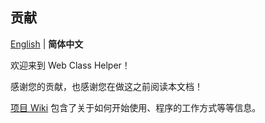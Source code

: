 ## 贡献

[English]((./CONTRIBUTING.zh-Hans.md)) | **简体中文**

欢迎来到 Web Class Helper！

感谢您的贡献，也感谢您在做这之前阅读本文档！

[项目 Wiki](/wiki) 包含了关于如何开始使用、程序的工作方式等等信息。